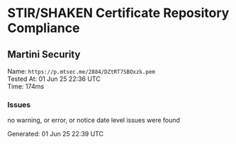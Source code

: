 # STIR/SHAKEN Certificate Repository Compliance

## Martini Security

Name: `https://p.mtsec.me/2884/DZtRT7SBOxzk.pem`\
Tested At: 01 Jun 25 22:36 UTC\
Time: 174ms

### Issues

no warning, or error, or notice date level issues were found

Generated: 01 Jun 25 22:39 UTC
